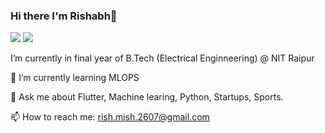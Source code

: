 ### Hi there I'm Rishabh👋

[<img src="https://img.shields.io/badge/LinkedIn-0077B5?style=for-the-badge&logo=linkedin&logoColor=white">](https://www.linkedin.com/in/rishmish/) [<img src="https://img.shields.io/badge/Twitter-1DA1F2?style=for-the-badge&logo=twitter&logoColor=white">](https://twitter.com/rish_mish_)

I’m currently in final year of B.Tech (Electrical Enginneering) @ NIT Raipur

🌱 I’m currently learning MLOPS

💬 Ask me about Flutter, Machine learing, Python, Startups, Sports.

📫 How to reach me: rish.mish.2607@gmail.com

<!--
**rishimish/rishimish** is a ✨ _special_ ✨ repository because its `README.md` (this file) appears on your GitHub profile.

Here are some ideas to get you started:

- 🔭 I’m currently working on ...
- 🌱 I’m currently learning 
- 👯 I’m looking to collaborate on ...
- 🤔 I’m looking for help with ...
- 💬 Ask me about ...
- 📫 How to reach me: ...
- 😄 Pronouns: ...
- ⚡ Fun fact: ...
-->
